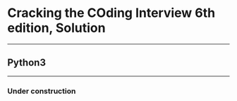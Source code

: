 # Cracking the COding Interview 6th edition, Solution
-------------------
## Python3
-------------------
### Under construction
